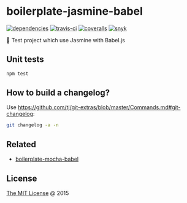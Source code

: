 # boilerplate-jasmine-babel

[![dependencies](https://david-dm.org/piecioshka/boilerplate-jasmine-babel.svg)](https://github.com/piecioshka/boilerplate-jasmine-babel)
[![travis-ci](https://api.travis-ci.org/piecioshka/boilerplate-jasmine-babel.svg?branch=master)](https://travis-ci.org/piecioshka/boilerplate-jasmine-babel)
[![coveralls](https://coveralls.io/repos/github/piecioshka/boilerplate-jasmine-babel/badge.svg?branch=master)](https://coveralls.io/github/piecioshka/boilerplate-jasmine-babel?branch=master)
[![snyk](https://snyk.io/test/github/piecioshka/boilerplate-jasmine-babel/badge.svg?targetFile=package.json)](https://snyk.io/test/github/piecioshka/boilerplate-jasmine-babel?targetFile=package.json)

:ledger: Test project which use Jasmine with Babel.js

## Unit tests

```bash
npm test
```

## How to build a changelog?

Use <https://github.com/tj/git-extras/blob/master/Commands.md#git-changelog>:

```bash
git changelog -a -n
```

## Related

* [boilerplate-mocha-babel](https://github.com/piecioshka/boilerplate-mocha-babel)

## License

[The MIT License](http://piecioshka.mit-license.org) @ 2015

